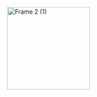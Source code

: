 <img width="192" height="192" alt="Frame 2 (1)" src="https://github.com/user-attachments/assets/4c71723d-80c6-47e9-94db-9acbd207a2b0" />
